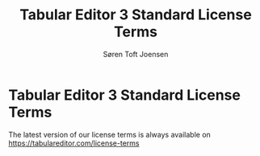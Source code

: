 ﻿---
uid: eula
title: Tabular Editor 3 Standard License Terms
author: Søren Toft Joensen
updated: 2021-07-10
---
# Tabular Editor 3 Standard License Terms 

The latest version of our license terms is always available on https://tabulareditor.com/license-terms

